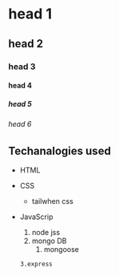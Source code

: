 # head 1
## head 2
### head 3
#### head 4
##### head 5
###### head 6
## Techanalogies used
 - HTML
 - CSS
    - tailwhen css
 - JavaScrip
      

      
      1. node jss
      2. mongo DB
         1. mongoose
       
       3.express




    
